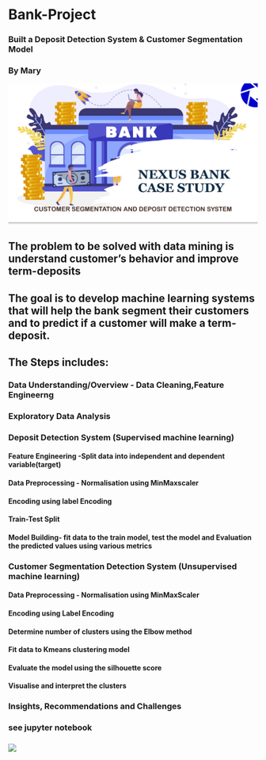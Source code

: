 # Bank-Project 
### Built a Deposit Detection System & Customer Segmentation Model
### By Mary
![](https://github.com/PharmMary/Bank-Project/blob/main/Nexux%20Bank%20Case%20Study.png)

## The problem to be solved with data mining is understand customer’s behavior and improve term-deposits

## The goal is to develop machine learning systems that will help the bank segment their customers and to predict if a customer will make a term-deposit.

## The Steps includes:
  ### Data Understanding/Overview - Data Cleaning,Feature Engineerng
  ### Exploratory Data Analysis
  
  ### Deposit Detection System (Supervised machine learning)
   #### Feature Engineering -Split data into independent and dependent variable(target)
   #### Data Preprocessing - Normalisation using MinMaxscaler
   #### Encoding using label Encoding
   #### Train-Test Split
   #### Model Building- fit data to the train model, test the model and Evaluation the predicted values using various metrics
   
  ### Customer Segmentation Detection System (Unsupervised machine learning)
   #### Data Preprocessing - Normalisation using MinMaxScaler
   #### Encoding using Label Encoding
   #### Determine number of clusters using the Elbow method
   #### Fit data to Kmeans clustering model
   #### Evaluate the model using the silhouette score
   #### Visualise and interpret the clusters

  ### Insights, Recommendations and Challenges

### see jupyter notebook   
### ![](Bank_Customer_Segmentation_and_Deposit_Detection_case_study.ipynb)
  

